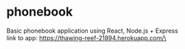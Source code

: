 # phonebook

Basic phonebook application using React, Node.js + Express\
link to app: https://thawing-reef-21894.herokuapp.com/\  
